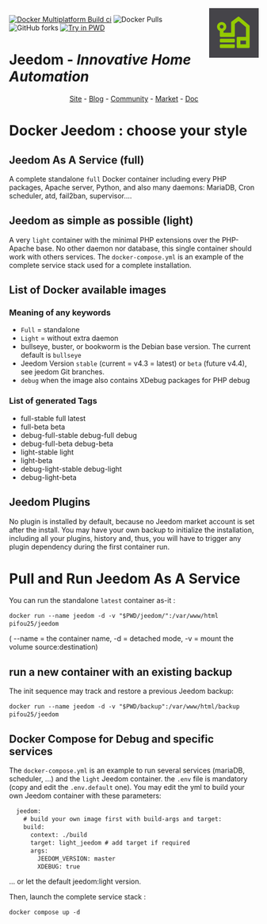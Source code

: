 ﻿<img align="right" src="img/jeedom_logo.png" width="100" height="100">

[![Docker Multiplatform Build ci](https://github.com/pifou25/docker-jeedom/actions/workflows/buildx-platform.yml/badge.svg)](https://github.com/pifou25/docker-jeedom/actions/workflows/buildx-platform.yml)
![Docker Pulls](https://img.shields.io/docker/pulls/pifou25/jeedom)
![GitHub forks](https://img.shields.io/github/forks/pifou25/docker-jeedom)
[![Try in PWD](https://img.shields.io/badge/try-it_now!-blue?logo=docker&color=lemon)](https://labs.play-with-docker.com/?stack=https://raw.githubusercontent.com/pifou25/docker-jeedom/master/docker-compose.yml)

# Jeedom - *Innovative Home Automation*
<p align="center">
<a href="https://www.jeedom.com/">Site</a>  -
<a href="https://blog.jeedom.com/">Blog</a>  -
<a href="https://community.jeedom.com/">Community</a>  -
<a href="https://market.jeedom.com/">Market</a>  -
<a href="https://doc.jeedom.com/">Doc</a>
</p>

# Docker Jeedom : choose your style

## Jeedom As A Service (full)

A complete standalone `full` Docker container including every PHP packages, Apache server,
 Python, and also many daemons: MariaDB, Cron scheduler, atd, fail2ban, supervisor....

## Jeedom as simple as possible (light)

A very `light` container with the minimal PHP extensions over the PHP-Apache base.
No other daemon nor database, this single container should work with others services.
The `docker-compose.yml` is an example of the complete service stack used for a 
complete installation.

 ## List of Docker available images

### Meaning of any keywords

* `Full` = standalone
* `Light` = without extra daemon
* bullseye, buster, or bookworm is the Debian base version. The current default is `bullseye`
* Jeedom Version `stable` (current = v4.3 = latest) or `beta` (future v4.4), see jeedom Git branches.
* `debug` when the image also contains XDebug packages for PHP debug

### List of generated Tags

* full-stable full latest
* full-beta beta
* debug-full-stable debug-full debug
* debug-full-beta debug-beta
* light-stable light
* light-beta 
* debug-light-stable debug-light
* debug-light-beta

## Jeedom Plugins

No plugin is installed by default, because no Jeedom market account is set after the install.
You may have your own backup to initialize the installation, including all your plugins, history
and, thus, you will have to trigger any plugin dependency during the first container run.

# Pull and Run Jeedom As A Service

You can run the standalone `latest` container as-it :
```
docker run --name jeedom -d -v "$PWD/jeedom/":/var/www/html pifou25/jeedom
```
( --name = the container name, -d = detached mode, -v = mount the volume source:destination)

## run a new container with an existing backup

The init sequence may track and restore a previous Jeedom backup:
```
docker run --name jeedom -d -v "$PWD/backup":/var/www/html/backup pifou25/jeedom
```

## Docker Compose for Debug and specific services

The `docker-compose.yml` is an example to run several services (mariaDB, scheduler, ...) and the `light`
Jeedom container. the `.env` file is mandatory (copy and edit the `.env.default` one).
You may edit the yml to build your own Jeedom container with these parameters:
```
  jeedom:
    # build your own image first with build-args and target:
    build:
      context: ./build
      target: light_jeedom # add target if required
      args:
        JEEDOM_VERSION: master
        XDEBUG: true
```
... or let the default jeedom:light version.

Then, launch the complete service stack :
```
docker compose up -d
```
